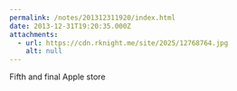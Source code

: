 ```yaml
---
permalink: /notes/201312311920/index.html
date: 2013-12-31T19:20:35.000Z
attachments:
  - url: https://cdn.rknight.me/site/2025/12768764.jpg
    alt: null
---
```


Fifth and final Apple store
